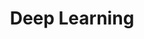 ---
layout: project
title: "Deep Learning"
description: "Description of Project #2"
header-img: "img/home-bg.jpg"
category: deeplearning
---